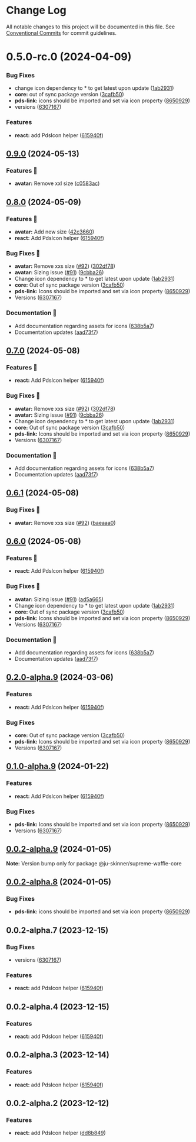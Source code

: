 # Change Log

All notable changes to this project will be documented in this file.
See [Conventional Commits](https://conventionalcommits.org) for commit guidelines.

# 0.5.0-rc.0 (2024-04-09)


### Bug Fixes

* change icon dependency to * to get latest upon update ([1ab2931](https://github.com/ju-Skinner/supreme-waffle/commit/1ab2931e09c3cafb4168c2d2cf34b7cfe3a645fc))
* **core:** out of sync package version ([3cafb50](https://github.com/ju-Skinner/supreme-waffle/commit/3cafb503caeae5bcf9176300af053c8da6070299))
* **pds-link:** icons should be imported and set via icon property ([8650929](https://github.com/ju-Skinner/supreme-waffle/commit/8650929ecf6561df0b182d451d066f7b126be9a1))
* versions ([6307167](https://github.com/ju-Skinner/supreme-waffle/commit/630716711abf92fcd82bedf94445742512799f57))


### Features

* **react:** add PdsIcon helper ([615940f](https://github.com/ju-Skinner/supreme-waffle/commit/615940f1817d7aa68e6124eae076958c22fe90aa))





## [0.9.0](https://github.com/ju-Skinner/supreme-waffle/compare/sw-core-v0.8.0...sw-core-v0.9.0) (2024-05-13)


### Features 🚀

* **avatar:** Remove xxl size ([c0583ac](https://github.com/ju-Skinner/supreme-waffle/commit/c0583acd7939f48bd06119e5e3463504a2810d5f))

## [0.8.0](https://github.com/ju-Skinner/supreme-waffle/compare/sw-core-v0.7.0...sw-core-v0.8.0) (2024-05-09)


### Features 🚀

* **avatar:** Add new size ([42c3660](https://github.com/ju-Skinner/supreme-waffle/commit/42c3660347df4b5e69e3ef2b67bffb5fce74bf8c))
* **react:** Add PdsIcon helper ([615940f](https://github.com/ju-Skinner/supreme-waffle/commit/615940f1817d7aa68e6124eae076958c22fe90aa))


### Bug Fixes 🐛

* **avatar:** Remove xxs size ([#92](https://github.com/ju-Skinner/supreme-waffle/issues/92)) ([302df78](https://github.com/ju-Skinner/supreme-waffle/commit/302df786686618238ee6faa47ca72b710e53a361))
* **avatar:** Sizing issue ([#91](https://github.com/ju-Skinner/supreme-waffle/issues/91)) ([9cbba26](https://github.com/ju-Skinner/supreme-waffle/commit/9cbba26b22f0024b5357c954160584941ab4d11a))
* Change icon dependency to * to get latest upon update ([1ab2931](https://github.com/ju-Skinner/supreme-waffle/commit/1ab2931e09c3cafb4168c2d2cf34b7cfe3a645fc))
* **core:** Out of sync package version ([3cafb50](https://github.com/ju-Skinner/supreme-waffle/commit/3cafb503caeae5bcf9176300af053c8da6070299))
* **pds-link:** Icons should be imported and set via icon property ([8650929](https://github.com/ju-Skinner/supreme-waffle/commit/8650929ecf6561df0b182d451d066f7b126be9a1))
* Versions ([6307167](https://github.com/ju-Skinner/supreme-waffle/commit/630716711abf92fcd82bedf94445742512799f57))


### Documentation 📄

* Add documentation regarding assets for icons ([638b5a7](https://github.com/ju-Skinner/supreme-waffle/commit/638b5a7687aecef8d5ab6843fe243685bf97b446))
* Documentation updates ([aad73f7](https://github.com/ju-Skinner/supreme-waffle/commit/aad73f78461104b2e06cf3fb452fb8baf6c79852))

## [0.7.0](https://github.com/ju-Skinner/supreme-waffle/compare/sw-core-v0.6.1...sw-core-v0.7.0) (2024-05-08)


### Features 🚀

* **react:** Add PdsIcon helper ([615940f](https://github.com/ju-Skinner/supreme-waffle/commit/615940f1817d7aa68e6124eae076958c22fe90aa))


### Bug Fixes 🐛

* **avatar:** Remove xxs size ([#92](https://github.com/ju-Skinner/supreme-waffle/issues/92)) ([302df78](https://github.com/ju-Skinner/supreme-waffle/commit/302df786686618238ee6faa47ca72b710e53a361))
* **avatar:** Sizing issue ([#91](https://github.com/ju-Skinner/supreme-waffle/issues/91)) ([9cbba26](https://github.com/ju-Skinner/supreme-waffle/commit/9cbba26b22f0024b5357c954160584941ab4d11a))
* Change icon dependency to * to get latest upon update ([1ab2931](https://github.com/ju-Skinner/supreme-waffle/commit/1ab2931e09c3cafb4168c2d2cf34b7cfe3a645fc))
* **core:** Out of sync package version ([3cafb50](https://github.com/ju-Skinner/supreme-waffle/commit/3cafb503caeae5bcf9176300af053c8da6070299))
* **pds-link:** Icons should be imported and set via icon property ([8650929](https://github.com/ju-Skinner/supreme-waffle/commit/8650929ecf6561df0b182d451d066f7b126be9a1))
* Versions ([6307167](https://github.com/ju-Skinner/supreme-waffle/commit/630716711abf92fcd82bedf94445742512799f57))


### Documentation 📄

* Add documentation regarding assets for icons ([638b5a7](https://github.com/ju-Skinner/supreme-waffle/commit/638b5a7687aecef8d5ab6843fe243685bf97b446))
* Documentation updates ([aad73f7](https://github.com/ju-Skinner/supreme-waffle/commit/aad73f78461104b2e06cf3fb452fb8baf6c79852))

## [0.6.1](https://github.com/ju-Skinner/supreme-waffle/compare/sw-core-v0.6.0...sw-core-v0.6.1) (2024-05-08)


### Bug Fixes 🐛

* **avatar:** Remove xxs size ([#92](https://github.com/ju-Skinner/supreme-waffle/issues/92)) ([baeaaa0](https://github.com/ju-Skinner/supreme-waffle/commit/baeaaa068aff68971eec03dab3a926adde06696a))

## [0.6.0](https://github.com/ju-Skinner/supreme-waffle/compare/sw-core-v0.5.1...sw-core-v0.6.0) (2024-05-08)


### Features 🚀

* **react:** Add PdsIcon helper ([615940f](https://github.com/ju-Skinner/supreme-waffle/commit/615940f1817d7aa68e6124eae076958c22fe90aa))


### Bug Fixes 🐛

* **avatar:** Sizing issue ([#91](https://github.com/ju-Skinner/supreme-waffle/issues/91)) ([ad5a665](https://github.com/ju-Skinner/supreme-waffle/commit/ad5a665c8f91bb21f65c93e1121022bec81e0f65))
* Change icon dependency to * to get latest upon update ([1ab2931](https://github.com/ju-Skinner/supreme-waffle/commit/1ab2931e09c3cafb4168c2d2cf34b7cfe3a645fc))
* **core:** Out of sync package version ([3cafb50](https://github.com/ju-Skinner/supreme-waffle/commit/3cafb503caeae5bcf9176300af053c8da6070299))
* **pds-link:** Icons should be imported and set via icon property ([8650929](https://github.com/ju-Skinner/supreme-waffle/commit/8650929ecf6561df0b182d451d066f7b126be9a1))
* Versions ([6307167](https://github.com/ju-Skinner/supreme-waffle/commit/630716711abf92fcd82bedf94445742512799f57))


### Documentation 📄

* Add documentation regarding assets for icons ([638b5a7](https://github.com/ju-Skinner/supreme-waffle/commit/638b5a7687aecef8d5ab6843fe243685bf97b446))
* Documentation updates ([aad73f7](https://github.com/ju-Skinner/supreme-waffle/commit/aad73f78461104b2e06cf3fb452fb8baf6c79852))

## [0.2.0-alpha.9](https://github.com/ju-Skinner/supreme-waffle/compare/supreme-waffle-core-v0.1.1-alpha.9...supreme-waffle-core-v0.2.0-alpha.9) (2024-03-06)


### Features

* **react:** Add PdsIcon helper ([615940f](https://github.com/ju-Skinner/supreme-waffle/commit/615940f1817d7aa68e6124eae076958c22fe90aa))


### Bug Fixes

* **core:** Out of sync package version ([3cafb50](https://github.com/ju-Skinner/supreme-waffle/commit/3cafb503caeae5bcf9176300af053c8da6070299))
* **pds-link:** Icons should be imported and set via icon property ([8650929](https://github.com/ju-Skinner/supreme-waffle/commit/8650929ecf6561df0b182d451d066f7b126be9a1))
* Versions ([6307167](https://github.com/ju-Skinner/supreme-waffle/commit/630716711abf92fcd82bedf94445742512799f57))

## [0.1.0-alpha.9](https://github.com/ju-Skinner/supreme-waffle/compare/supreme-waffle-core-v0.0.2-alpha.9...supreme-waffle-core-v0.1.0-alpha.9) (2024-01-22)


### Features

* **react:** Add PdsIcon helper ([615940f](https://github.com/ju-Skinner/supreme-waffle/commit/615940f1817d7aa68e6124eae076958c22fe90aa))


### Bug Fixes

* **pds-link:** Icons should be imported and set via icon property ([8650929](https://github.com/ju-Skinner/supreme-waffle/commit/8650929ecf6561df0b182d451d066f7b126be9a1))
* Versions ([6307167](https://github.com/ju-Skinner/supreme-waffle/commit/630716711abf92fcd82bedf94445742512799f57))

## [0.0.2-alpha.9](https://github.com/ju-Skinner/supreme-waffle/compare/@ju-skinner/supreme-waffle-core@0.0.2-alpha.8...@ju-skinner/supreme-waffle-core@0.0.2-alpha.9) (2024-01-05)

**Note:** Version bump only for package @ju-skinner/supreme-waffle-core





## [0.0.2-alpha.8](https://github.com/ju-Skinner/supreme-waffle/compare/@ju-skinner/supreme-waffle-core@0.0.2-alpha.7...@ju-skinner/supreme-waffle-core@0.0.2-alpha.8) (2024-01-05)


### Bug Fixes

* **pds-link:** icons should be imported and set via icon property ([8650929](https://github.com/ju-Skinner/supreme-waffle/commit/8650929ecf6561df0b182d451d066f7b126be9a1))





## 0.0.2-alpha.7 (2023-12-15)


### Bug Fixes

* versions ([6307167](https://github.com/ju-Skinner/supreme-waffle/commit/630716711abf92fcd82bedf94445742512799f57))


### Features

* **react:** add PdsIcon helper ([615940f](https://github.com/ju-Skinner/supreme-waffle/commit/615940f1817d7aa68e6124eae076958c22fe90aa))





## 0.0.2-alpha.4 (2023-12-15)


### Features

* **react:** add PdsIcon helper ([615940f](https://github.com/ju-Skinner/supreme-waffle/commit/615940f1817d7aa68e6124eae076958c22fe90aa))





## 0.0.2-alpha.3 (2023-12-14)


### Features

* **react:** add PdsIcon helper ([615940f](https://github.com/ju-Skinner/supreme-waffle/commit/615940f1817d7aa68e6124eae076958c22fe90aa))





## 0.0.2-alpha.2 (2023-12-12)


### Features

* **react:** add PdsIcon helper ([dd8b849](https://github.com/ju-Skinner/supreme-waffle/commit/dd8b8495dc928f38ccf790f0763aaa72c2b33ba1))
